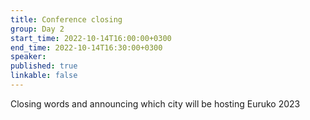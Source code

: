 ```yaml
---
title: Conference closing
group: Day 2
start_time: 2022-10-14T16:00:00+0300
end_time: 2022-10-14T16:30:00+0300
speaker:
published: true
linkable: false
---
```


Closing words and announcing which city will be hosting Euruko 2023
